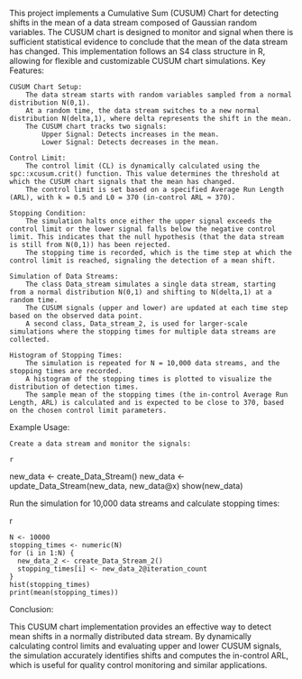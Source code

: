 This project implements a Cumulative Sum (CUSUM) Chart for detecting shifts in the mean of a data stream composed of Gaussian random variables. The CUSUM chart is designed to monitor and signal when there is sufficient statistical evidence to conclude that the mean of the data stream has changed. This implementation follows an S4 class structure in R, allowing for flexible and customizable CUSUM chart simulations.
Key Features:

    CUSUM Chart Setup:
        The data stream starts with random variables sampled from a normal distribution N(0,1).
        At a random time, the data stream switches to a new normal distribution N(delta,1), where delta represents the shift in the mean.
        The CUSUM chart tracks two signals:
            Upper Signal: Detects increases in the mean.
            Lower Signal: Detects decreases in the mean.

    Control Limit:
        The control limit (CL) is dynamically calculated using the spc::xcusum.crit() function. This value determines the threshold at which the CUSUM chart signals that the mean has changed.
        The control limit is set based on a specified Average Run Length (ARL), with k = 0.5 and L0 = 370 (in-control ARL ≈ 370).

    Stopping Condition:
        The simulation halts once either the upper signal exceeds the control limit or the lower signal falls below the negative control limit. This indicates that the null hypothesis (that the data stream is still from N(0,1)) has been rejected.
        The stopping time is recorded, which is the time step at which the control limit is reached, signaling the detection of a mean shift.

    Simulation of Data Streams:
        The class Data_stream simulates a single data stream, starting from a normal distribution N(0,1) and shifting to N(delta,1) at a random time.
        The CUSUM signals (upper and lower) are updated at each time step based on the observed data point.
        A second class, Data_stream_2, is used for larger-scale simulations where the stopping times for multiple data streams are collected.

    Histogram of Stopping Times:
        The simulation is repeated for N = 10,000 data streams, and the stopping times are recorded.
        A histogram of the stopping times is plotted to visualize the distribution of detection times.
        The sample mean of the stopping times (the in-control Average Run Length, ARL) is calculated and is expected to be close to 370, based on the chosen control limit parameters.

Example Usage:

    Create a data stream and monitor the signals:

    r

new_data <- create_Data_Stream()
new_data <- update_Data_Stream(new_data, new_data@x)
show(new_data)

Run the simulation for 10,000 data streams and calculate stopping times:

r

    N <- 10000
    stopping_times <- numeric(N)
    for (i in 1:N) {
      new_data_2 <- create_Data_Stream_2()
      stopping_times[i] <- new_data_2@iteration_count
    }
    hist(stopping_times)
    print(mean(stopping_times))

Conclusion:

This CUSUM chart implementation provides an effective way to detect mean shifts in a normally distributed data stream. By dynamically calculating control limits and evaluating upper and lower CUSUM signals, the simulation accurately identifies shifts and computes the in-control ARL, which is useful for quality control monitoring and similar applications.

